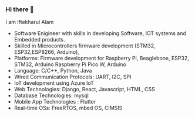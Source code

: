 ### Hi there 👋 
I am Iftekharul Alam
- Software Enigineer with skills in developing Software, IOT systems and Embedded products.
- Skilled in Microcontrollers firmware development (STM32, ESP32,ESP8266, Arduino),
- Platforms: Firmware development for Raspberry Pi, Beaglebone, ESP32, STM32, Arduino Raspberry Pi Pico W, Arduino 
- Language: C/C++, Python, Java 
- Wired Communication Protocols: UART, I2C, SPI
- IoT development using Azure IoT 
- Web Technologies: Django, React, Javascript, HTML, CSS 
- Database Technologies: mysql 
- Mobile App Technologies : Flutter 
- Real-time OSs: FreeRTOS, mbed OS, CIMSIS
<!--
**IftekharulAlam/IftekharulAlam** is a ✨ _special_ ✨ repository because its `README.md` (this file) appears on your GitHub profile.

Here are some ideas to get you started:

- 🔭 I’m currently working on ...
- 🌱 I’m currently learning ...
- 👯 I’m looking to collaborate on ...
- 🤔 I’m looking for help with ...
- 💬 Ask me about ...
- 📫 How to reach me: ...
- 😄 Pronouns: ...
- ⚡ Fun fact: ...
-->
